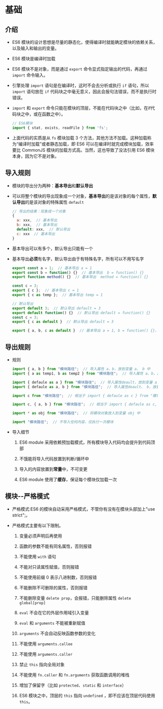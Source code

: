 # 基础

## 介绍

*   ES6 模块的设计思想是尽量的静态化，使得编译时就能确定模块的依赖关系，以及输入和输出的变量。

*   ES6 模块是编译时加载

*   ES6 模块不是对象，而是通过 `export` 命令显式指定输出的代码，再通过 `import` 命令输入。

*   引擎处理 `import` 语句是在编译时，这时不会去分析或执行 `if` 语句，所以`import` 语句放在 `if` 代码块之中毫无意义，因此会报句法错误，而不是执行时错误。

*   `import` 和 `export` 命令只能在模块的顶层，不能在代码块之中（比如，在if代码块之中，或在函数之中）。

    ```javascript
    // ES6模块
    import { stat, exists, readFile } from 'fs';
    ```

*   上面代码的实质是从 `fs` 模块加载 3 个方法，其他方法不加载。这种加载称为“编译时加载”或者静态加载，即 ES6 可以在编译时就完成模块加载，效率要比 CommonJS 模块的加载方式高。当然，这也导致了没法引用 ES6 模块本身，因为它不是对象。

## 导入规则

*   模块的导出分为两种：**基本导出**和**默认导出**

*   可以将整个模块的导出现象成一个对象，**基本导出**的是该对象的每个属性，**默认导出**的是该对象的特殊属性 `default`

    ```javascript
    // 导出的结果：现象成一个对象
    {
      a: xxx,  // 基本导出
      b: xxx,  // 基本导出
      default: xxx,  // 默认导出
      c: xxx  // 基本导出
    }
    ```

*   基本导出可以有多个，默认导出只能有一个

*   基本导出**必须**有名字，默认导出由于有特殊名字，所有可以不用写名字

    ```javascript
    export const a = 1;  // 基本导出 a = 1
    export const b = function() {}  // 基本导出  b = function() {}
    export function method() {}  // 基本导出  method = function() {}

    const c = 3;
    export { c };  // 基本导出 c = 1
    export { c as temp };  // 基本导出 temp = 1

    // 默认导出
    export default 3;  // 默认导出 default = 3
    export default function() {}  // 默认导出 default = function() {}
    const c = 3;
    export { c as default }  // 默认导出 default = 3

    export { a, b, c as default }  // 基本导出 a = 1, b = function() {}， 默认导出 default = 3
    ```

## 导出规则

*   规则

    ```javascript
    import { a, b } from "模块路径";  // 导入属性 a、b，放到变量 a、 b 中
    import { a as temp1, b as temp2 } from "模块路径";  // 导入属性 a、b，放到变量 temp1、 temp2 中

    import { defaule as a } from "模块路径";  // 导入属性deault，放到变量 a 中
    import { defaule as a, b } from "模块路径";  // 导入属性deault、 b，放到变量 a 、b 中

    import c from "模块路径";  // 相当于 import { defaule as c } from "模块路径";

    import c, { a, b } from "模块路径";  // 相当于 import { defaule as c, a, b } from "模块路径";

    import * as obj from "模块路径";  // 将模块对象放入到变量 obj 中

    import "模块路径";  // 不导入任何内容，仅执行一次模块
    ```

*   导入细节

    1.  ES6 module 采用依赖预加载模式，所有模块导入代码均会提升到代码顶部

    2.  不饿能将导入代码放置到判断/循环中

    3.  导入的内容放置到**常量**中，不可变更

    4.  ES6 module 使用了**缓存**，保证每个模块仅加载一次

## 模块--严格模式

*   严格模式:ES6 的模块自动采用严格模式，不管你有没有在模块头部加上"use strict";。

*   严格模式主要有以下限制。

    1.  变量必须声明后再使用

    2.  函数的参数不能有同名属性，否则报错

    3.  不能使用 `with` 语句

    4.  不能对只读属性赋值，否则报错

    5.  不能使用前缀 0 表示八进制数，否则报错

    6.  不能删除不可删除的属性，否则报错

    7.  不能删除变量 `delete prop`，会报错，只能删除属性 `delete global[prop]`

    8.  `eval` 不会在它的外层作用域引入变量

    9.  `eval` 和 `arguments` 不能被重新赋值

    10. `arguments` 不会自动反映函数参数的变化

    11. 不能使用 `arguments.callee`

    12. 不能使用 `arguments.caller`

    13. 禁止 `this` 指向全局对象

    14. 不能使用 `fn.caller` 和 `fn.arguments` 获取函数调用的堆栈

    15. 增加了保留字（比如 `protected`、`static` 和 `interface`）

    16. ES6 模块之中，顶层的 `this` 指向 `undefined` ，即不应该在顶层代码使用 `this`。
